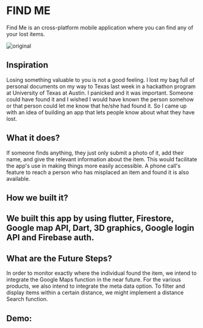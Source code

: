  <h1> FIND ME </h1> 
  
Find Me is an cross-platform mobile application where you can find any of your lost items.

![original](https://user-images.githubusercontent.com/35656849/198723651-6a28e072-09c6-4cfb-8865-a8f551ce9d8a.png)


<h2>Inspiration</h2>

Losing something valuable to you is not a good feeling. I lost my bag full of personal documents on my way to Texas last week in a hackathon program at University of Texas at Austin. I panicked and it was important. Someone could have found it and I wished I would have known the person somehow or that person could let me know that he/she had found it. So I came up with an idea of building an app that lets people know about what they have lost.

<h2>What it does? </h2>
If someone finds anything, they just only submit a photo of it, add their name, and give the relevant information about the item. This would facilitate the app's use in making things more easily accessible. A phone call's feature to reach a person who has misplaced an item and found it is also available.

<h2>How we built it?<h2/>
We built this app by using flutter, Firestore, Google map API, Dart, 3D graphics, Google login API and Firebase auth.


<h2>What are the Future Steps?</h2>
In order to monitor exactly where the individual found the item, we intend to integrate the Google Maps function in the near future. For the various products, we also intend to integrate the meta data option. To filter and display items within a certain distance, we might implement a distance Search function.

<h2>Demo: </h2>
